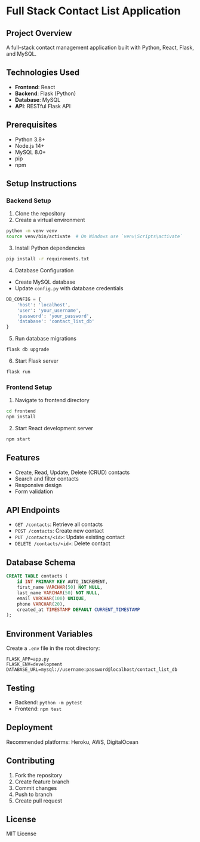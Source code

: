 # Full Stack Contact List Application

## Project Overview
A full-stack contact management application built with Python, React, Flask, and MySQL.

## Technologies Used
- **Frontend**: React
- **Backend**: Flask (Python)
- **Database**: MySQL
- **API**: RESTful Flask API

## Prerequisites
- Python 3.8+
- Node.js 14+
- MySQL 8.0+
- pip
- npm

## Setup Instructions

### Backend Setup
1. Clone the repository
2. Create a virtual environment
```bash
python -m venv venv
source venv/bin/activate  # On Windows use `venv\Scripts\activate`
```

3. Install Python dependencies
```bash
pip install -r requirements.txt
```

4. Database Configuration
- Create MySQL database
- Update `config.py` with database credentials
```python
DB_CONFIG = {
    'host': 'localhost',
    'user': 'your_username',
    'password': 'your_password',
    'database': 'contact_list_db'
}
```

5. Run database migrations
```bash
flask db upgrade
```

6. Start Flask server
```bash
flask run
```

### Frontend Setup
1. Navigate to frontend directory
```bash
cd frontend
npm install
```

2. Start React development server
```bash
npm start
```

## Features
- Create, Read, Update, Delete (CRUD) contacts
- Search and filter contacts
- Responsive design
- Form validation

## API Endpoints
- `GET /contacts`: Retrieve all contacts
- `POST /contacts`: Create new contact
- `PUT /contacts/<id>`: Update existing contact
- `DELETE /contacts/<id>`: Delete contact

## Database Schema
```sql
CREATE TABLE contacts (
    id INT PRIMARY KEY AUTO_INCREMENT,
    first_name VARCHAR(50) NOT NULL,
    last_name VARCHAR(50) NOT NULL,
    email VARCHAR(100) UNIQUE,
    phone VARCHAR(20),
    created_at TIMESTAMP DEFAULT CURRENT_TIMESTAMP
);
```

## Environment Variables
Create a `.env` file in the root directory:
```
FLASK_APP=app.py
FLASK_ENV=development
DATABASE_URL=mysql://username:password@localhost/contact_list_db
```

## Testing
- Backend: `python -m pytest`
- Frontend: `npm test`

## Deployment
Recommended platforms: Heroku, AWS, DigitalOcean

## Contributing
1. Fork the repository
2. Create feature branch
3. Commit changes
4. Push to branch
5. Create pull request

## License
MIT License
